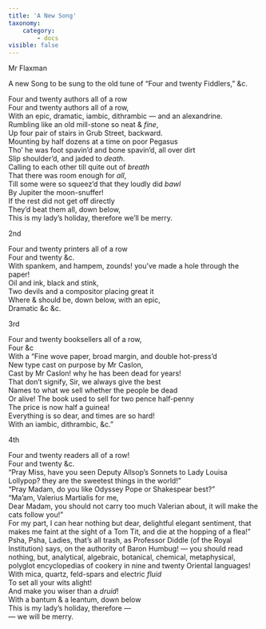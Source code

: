 ```yaml
---
title: 'A New Song'
taxonomy:
    category:
        - docs
visible: false
---
```


<div class="author">Mr Flaxman</div>

<span class="title">A new Song to be sung to the old tune of “Four and twenty Fiddlers,” &c.  </span>
  
Four and twenty authors all of a row  
Four and twenty authors all of a row,  
With an epic, dramatic, iambic, dithrambic — and an alexandrine.  
Rumbling like an old mill-stone so neat & *fine*,  
Up four pair of stairs in Grub Street, backward.  
Mounting by half dozens at a time on poor Pegasus  
Tho’ he was foot spavin’d and bone spavin’d, all over dirt  
Slip shoulder’d, and jaded to *death*.  
Calling to each other till quite out of *breath*  
That there was room enough for *all*,  
Till some were so squeez’d that they loudly did *bawl*  
By Jupiter the moon-snuffer!  
If the rest did not get off directly  
They’d beat them all, down below,  
This is my lady’s holiday, therefore we’ll be merry.  
    
2nd  
  
Four and twenty printers all of a row  
Four and twenty &c.  
With spankem, and hampem, zounds! you’ve made a hole through the paper!  
Oil and ink, black and stink,  
Two devils and a compositor placing great it  
Where & should be, down below, with an epic,  
Dramatic &c &c.  
  
3rd  
  
Four and twenty booksellers all of a row,  
Four &c  
With a “Fine wove paper, broad margin, and double hot-press’d  
New type cast on purpose by Mr Caslon,  
Cast by Mr Caslon! why he has been dead for years!  
That don’t signify, Sir, we always give the best  
Names to what we sell whether the people be dead  
Or alive! The book used to sell for two pence half-penny  
The price is now half a guinea!  
Everything is so dear, and times are so hard!  
With an iambic, dithrambic, &c.”  
    
4th  
  
Four and twenty readers all of a row!  
Four and twenty &c.  
“Pray Miss, have you seen Deputy Allsop’s Sonnets to Lady Louisa Lollypop? they are the sweetest things in the world!”  
“Pray Madam, do you like Odyssey Pope or Shakespear best?”  
“Ma’am, Valerius Martialis for me,  
Dear Madam, you should not carry too much Valerian about, it will make the cats follow you!”  
For my part, I can hear nothing but dear, delightful elegant sentiment, that makes me faint at the sight of a Tom Tit, and die at the hopping of a flea!”  
Psha, Psha, Ladies, that’s all trash, as Professor Diddle (of the Royal Institution) says, on the authority of Baron Humbug! — you should read nothing, but, analytical, algebraic, botanical, chemical, metaphysical, polyglot encyclopedias of cookery in nine and twenty Oriental languages! With mica, quartz, feld-spars and electric *fluid*  
To set all your wits alight!  
And make you wiser than a *druid*!  
With a bantum & a leantum, down below  
This is my lady’s holiday, therefore —  
— we will be merry.  
